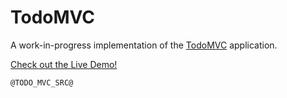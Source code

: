# TodoMVC

A work-in-progress implementation of the [TodoMVC](https://todomvc.com/) application.

[Check out the Live Demo!](../todomvc/index.html)

```scala
@TODO_MVC_SRC@
```
